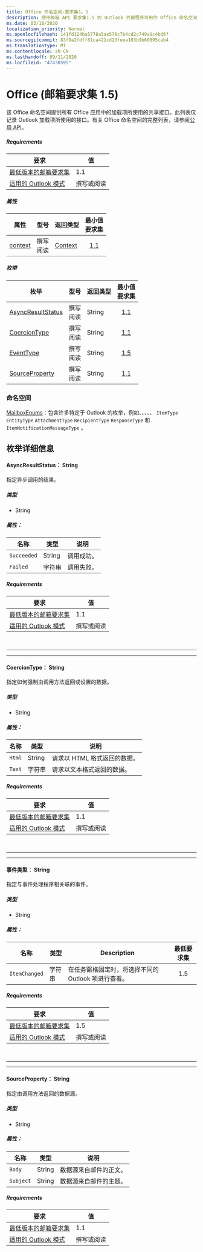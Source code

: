```yaml
---
title: Office 命名空间-要求集1。5
description: 使用邮箱 API 要求集1.5 的 Outlook 外接程序可用的 Office 命名空间成员。
ms.date: 03/18/2020
localization_priority: Normal
ms.openlocfilehash: 141fd124ba5778a5ae576c7b4cd2c749a9c4bd6f
ms.sourcegitcommit: 83f9a2fdff81ca421cd23feea103b9b60895cab4
ms.translationtype: MT
ms.contentlocale: zh-CN
ms.lasthandoff: 09/11/2020
ms.locfileid: "47430595"
---
```

# <a name="office-mailbox-requirement-set-15"></a>Office (邮箱要求集 1.5) 

该 Office 命名空间提供所有 Office 应用中的加载项所使用的共享接口。此列表仅记录 Outlook 加载项所使用的接口。有关 Office 命名空间的完整列表，请参阅[公用 API](/javascript/api/office)。

##### <a name="requirements"></a>Requirements

|要求| 值|
|---|---|
|[最低版本的邮箱要求集](../../requirement-sets/outlook-api-requirement-sets.md)| 1.1|
|[适用的 Outlook 模式](../../../outlook/outlook-add-ins-overview.md#extension-points)| 撰写或阅读|

##### <a name="properties"></a>属性

| 属性 | 型号 | 返回类型 | 最小值<br>要求集 |
|---|---|---|:---:|
| [context](office.context.md) | 撰写<br>阅读 | [Context](/javascript/api/office/office.context?view=outlook-js-1.5&preserve-view=true) | [1.1](../requirement-set-1.1/outlook-requirement-set-1.1.md) |

##### <a name="enumerations"></a>枚举

| 枚举 | 型号 | 返回类型 | 最小值<br>要求集 |
|---|---|---|:---:|
| [AsyncResultStatus](#asyncresultstatus-string) | 撰写<br>阅读 | String | [1.1](../requirement-set-1.1/outlook-requirement-set-1.1.md) |
| [CoercionType](#coerciontype-string) | 撰写<br>阅读 | String | [1.1](../requirement-set-1.1/outlook-requirement-set-1.1.md) |
| [EventType](#eventtype-string) | 撰写<br>阅读 | String | [1.5](../requirement-set-1.5/outlook-requirement-set-1.5.md) |
| [SourceProperty](#sourceproperty-string) | 撰写<br>阅读 | String | [1.1](../requirement-set-1.1/outlook-requirement-set-1.1.md) |

### <a name="namespaces"></a>命名空间

[MailboxEnums](/javascript/api/outlook/office.mailboxenums.attachmentcontentformat?view=outlook-js-1.5&preserve-view=true)：包含许多特定于 Outlook 的枚举，例如、、、、、 `ItemType` `EntityType` `AttachmentType` `RecipientType` `ResponseType` 和 `ItemNotificationMessageType` 。

## <a name="enumeration-details"></a>枚举详细信息

#### <a name="asyncresultstatus-string"></a>AsyncResultStatus： String

指定异步调用的结果。

##### <a name="type"></a>类型

*   String

##### <a name="properties"></a>属性：

|名称| 类型| 说明|
|---|---|---|
|`Succeeded`| String|调用成功。|
|`Failed`| 字符串|调用失败。|

##### <a name="requirements"></a>Requirements

|要求| 值|
|---|---|
|[最低版本的邮箱要求集](../../requirement-sets/outlook-api-requirement-sets.md)| 1.1|
|[适用的 Outlook 模式](../../../outlook/outlook-add-ins-overview.md#extension-points)| 撰写或阅读|

<br>

---
---

#### <a name="coerciontype-string"></a>CoercionType： String

指定如何强制由调用方法返回或设置的数据。

##### <a name="type"></a>类型

*   String

##### <a name="properties"></a>属性：

|名称| 类型| 说明|
|---|---|---|
|`Html`| String|请求以 HTML 格式返回的数据。|
|`Text`| 字符串|请求以文本格式返回的数据。|

##### <a name="requirements"></a>Requirements

|要求| 值|
|---|---|
|[最低版本的邮箱要求集](../../requirement-sets/outlook-api-requirement-sets.md)| 1.1|
|[适用的 Outlook 模式](../../../outlook/outlook-add-ins-overview.md#extension-points)| 撰写或阅读|

<br>

---
---

#### <a name="eventtype-string"></a>事件类型： String

指定与事件处理程序相关联的事件。

##### <a name="type"></a>类型

*   String

##### <a name="properties"></a>属性：

| 名称 | 类型 | Description | 最低要求集 |
|---|---|---|:---:|
|`ItemChanged`| 字符串 | 在任务窗格固定时，将选择不同的 Outlook 项进行查看。 | 1.5 |

##### <a name="requirements"></a>Requirements

|要求| 值|
|---|---|
|[最低版本的邮箱要求集](../../requirement-sets/outlook-api-requirement-sets.md)| 1.5 |
|[适用的 Outlook 模式](../../../outlook/outlook-add-ins-overview.md#extension-points)| 撰写或阅读 |

<br>

---
---

#### <a name="sourceproperty-string"></a>SourceProperty： String

指定由调用方法返回的数据源。

##### <a name="type"></a>类型

*   String

##### <a name="properties"></a>属性：

|名称| 类型| 说明|
|---|---|---|
|`Body`| String|数据源来自邮件的正文。|
|`Subject`| String|数据源来自邮件的主题。|

##### <a name="requirements"></a>Requirements

|要求| 值|
|---|---|
|[最低版本的邮箱要求集](../../requirement-sets/outlook-api-requirement-sets.md)| 1.1|
|[适用的 Outlook 模式](../../../outlook/outlook-add-ins-overview.md#extension-points)| 撰写或阅读|
